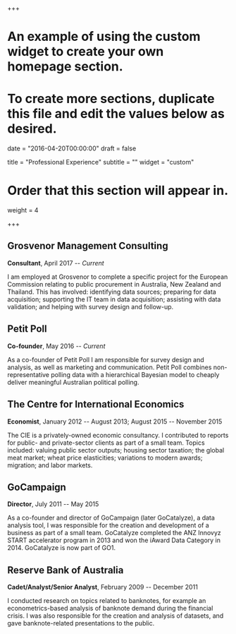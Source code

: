 +++
# An example of using the custom widget to create your own homepage section.
# To create more sections, duplicate this file and edit the values below as desired.

date = "2016-04-20T00:00:00"
draft = false

title = "Professional Experience"
subtitle = ""
widget = "custom"

# Order that this section will appear in.
weight = 4

+++

## Grosvenor Management Consulting

**Consultant**,   April 2017 -- *Current*

I am employed at Grosvenor to complete a specific project for the European Commission relating to public procurement in Australia, New Zealand and Thailand. This has involved: identifying data sources; preparing for data acquisition; supporting the IT team in data acquisition; assisting with data validation; and helping with survey design and follow-up.


## Petit Poll

**Co-founder**, May 2016 -- *Current*

As a co-founder of Petit Poll I am responsible for survey design and analysis, as well as marketing and communication. Petit Poll combines non-representative polling data with a hierarchical Bayesian model to cheaply deliver meaningful Australian political polling.


## The Centre for International Economics
**Economist**, January 2012 -- August 2013; August 2015 -- November 2015

The CIE is a privately-owned economic consultancy. I contributed to reports for public- and private-sector clients as part of a small team. Topics included: valuing public sector outputs; housing sector taxation; the global meat market; wheat price elasticities; variations to modern awards; migration; and labor markets.


## GoCampaign
**Director**, July 2011 -- May 2015

As a co-founder and director of GoCampaign (later GoCatalyze), a data analysis tool, I was responsible for the creation and development of a business as part of a small team. GoCatalyze completed the ANZ Innovyz START accelerator program in 2013 and won the iAward Data Category in 2014. GoCatalyze is now part of GO1.


## Reserve Bank of Australia
**Cadet/Analyst/Senior Analyst**, February 2009 -- December 2011

I conducted research on topics related to banknotes, for example an econometrics-based analysis of banknote demand during the financial crisis. I was also responsible for the creation and analysis of datasets, and gave banknote-related presentations to the public.